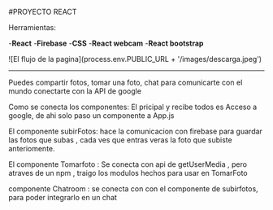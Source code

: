 #PROYECTO REACT 

Herramientas:

-**React**
-**Firebase**
-**CSS**
-**React webcam**
-**React bootstrap**


![El flujo de la pagina](process.env.PUBLIC_URL + '/images/descarga.jpeg')
***

Puedes compartir fotos,
tomar una foto,
chat para comunicarte con el mundo
conectarte con la API de google

Como se conecta los componentes:
El pricipal y recibe todos es Acceso a google,
de ahi solo paso un componente a App.js

El componente subirFotos: hace la comunicacion con firebase para guardar las fotos que subas , cada ves que entras veras la foto que subiste anteriomente.

El componente Tomarfoto :
Se conecta con api de getUserMedia , pero atraves de un npm , traigo los modulos hechos para usar en TomarFoto

componente Chatroom :
se conecta con con el componente de subirfotos, para poder integrarlo en un chat

